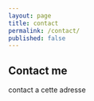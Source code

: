 ```yaml
---
layout: page
title: contact
permalink: /contact/
published: false
---
```



## Contact me
contact a cette adresse
